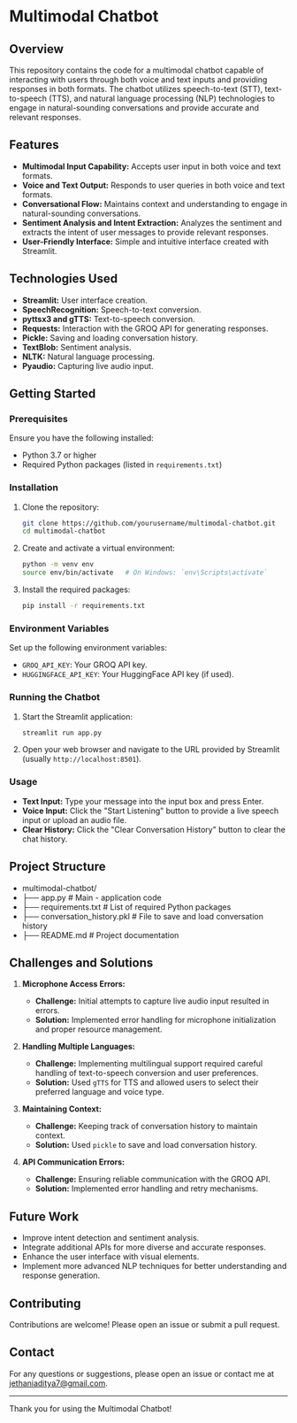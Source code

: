 # Multimodal Chatbot

## Overview
This repository contains the code for a multimodal chatbot capable of interacting with users through both voice and text inputs and providing responses in both formats. The chatbot utilizes speech-to-text (STT), text-to-speech (TTS), and natural language processing (NLP) technologies to engage in natural-sounding conversations and provide accurate and relevant responses.

## Features
- **Multimodal Input Capability:** Accepts user input in both voice and text formats.
- **Voice and Text Output:** Responds to user queries in both voice and text formats.
- **Conversational Flow:** Maintains context and understanding to engage in natural-sounding conversations.
- **Sentiment Analysis and Intent Extraction:** Analyzes the sentiment and extracts the intent of user messages to provide relevant responses.
- **User-Friendly Interface:** Simple and intuitive interface created with Streamlit.

## Technologies Used
- **Streamlit:** User interface creation.
- **SpeechRecognition:** Speech-to-text conversion.
- **pyttsx3 and gTTS:** Text-to-speech conversion.
- **Requests:** Interaction with the GROQ API for generating responses.
- **Pickle:** Saving and loading conversation history.
- **TextBlob:** Sentiment analysis.
- **NLTK:** Natural language processing.
- **Pyaudio:** Capturing live audio input.

## Getting Started

### Prerequisites
Ensure you have the following installed:
- Python 3.7 or higher
- Required Python packages (listed in `requirements.txt`)

### Installation
1. Clone the repository:
    ```bash
    git clone https://github.com/yourusername/multimodal-chatbot.git
    cd multimodal-chatbot
    ```

2. Create and activate a virtual environment:
    ```bash
    python -m venv env
    source env/bin/activate   # On Windows: `env\Scripts\activate`
    ```

3. Install the required packages:
    ```bash
    pip install -r requirements.txt
    ```

### Environment Variables
Set up the following environment variables:
- `GROQ_API_KEY`: Your GROQ API key.
- `HUGGINGFACE_API_KEY`: Your HuggingFace API key (if used).

### Running the Chatbot
1. Start the Streamlit application:
    ```bash
    streamlit run app.py
    ```

2. Open your web browser and navigate to the URL provided by Streamlit (usually `http://localhost:8501`).

### Usage
- **Text Input:** Type your message into the input box and press Enter.
- **Voice Input:** Click the "Start Listening" button to provide a live speech input or upload an audio file.
- **Clear History:** Click the "Clear Conversation History" button to clear the chat history.

## Project Structure
- multimodal-chatbot/
- ├── app.py # Main - application code
- ├── requirements.txt # List of required Python packages
- ├── conversation_history.pkl # File to save and load conversation history
- ├── README.md # Project documentation


## Challenges and Solutions
1. **Microphone Access Errors:** 
   - **Challenge:** Initial attempts to capture live audio input resulted in errors.
   - **Solution:** Implemented error handling for microphone initialization and proper resource management.

2. **Handling Multiple Languages:** 
   - **Challenge:** Implementing multilingual support required careful handling of text-to-speech conversion and user preferences.
   - **Solution:** Used `gTTS` for TTS and allowed users to select their preferred language and voice type.

3. **Maintaining Context:** 
   - **Challenge:** Keeping track of conversation history to maintain context.
   - **Solution:** Used `pickle` to save and load conversation history.

4. **API Communication Errors:** 
   - **Challenge:** Ensuring reliable communication with the GROQ API.
   - **Solution:** Implemented error handling and retry mechanisms.

## Future Work
- Improve intent detection and sentiment analysis.
- Integrate additional APIs for more diverse and accurate responses.
- Enhance the user interface with visual elements.
- Implement more advanced NLP techniques for better understanding and response generation.

## Contributing
Contributions are welcome! Please open an issue or submit a pull request.


## Contact
For any questions or suggestions, please open an issue or contact me at jethaniaditya7@gmail.com.

---

Thank you for using the Multimodal Chatbot!
